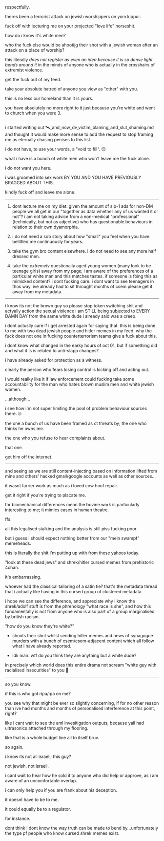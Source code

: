 respectfully.  

theres been a terrorist attack on jewish worshippers on yom kippur. 

fuck off with lecturing me on your projected "love life" horseshit.  

how do i know it's white men?  

who the fuck else would be ahootijg their shot with a jewish woman after an attack on a place of worship?  

this literally *does not register as even an idea because it is so dense light bends around it* in the minds of anyone who is actually in the crosshairs of extremist violence.  

get the fuck out of my feed.  

take your absolute hatred of anyone you view as "other" with you.  

this is no less our homeland than it is yours.  

you have absolutely no more right to it just because you're white and went to church when you were 3.  

---

i started writing out 🛰️_and_now_dv_victim_blaming_and_slut_shaming.md and thought it would make more sense to add the request to stop framing me as eternally chasing penises to this list.  

i do not have, to use your words, a "void to fill". 😒  

what i have is a bunch of white men who won't leave me the fuck alone.  

i do not want you here.  

i was groomed into sex work BY YOU AND YOU HAVE PREVIOUSLY BRAGGED ABOUT THIS.  

kindly fuck off and leave me alone.  

---

1. dont lecture me on my diet. given the amount of slp-1 ads for non-DM people we all get in our "together as data whether any of us wanted it or not"? i am not taking advice from a non-medical "professional" (technically, but not as adjective) who has questionable behaviours in relation to their own dyamorphia.

2. i do not need a sob story about how "small" you feel when you have belittled me continuously for years.

3. take the gym bro content elsewhere. i do not need to see any more half dressed men.

4. take the *extremely* questionally aged young women (many look to be teenage girls) away from my page; i am aware of the preferences of a particular white man and this matches tastes. if someone is foing this as mimicked content? i dont fucking care. i dont want to see teenagers in thos way. ive already had to sit throught months of csem please get it away from my metadata.

---

i know its not the brown guy so please stop token switching shit and actyally action the sexual violence i am STILL being subjected to EVERY DAMN DAY from the same white dude i already said was a creep.  

i dont actuslly care if i get arrested again for saying that. this is being done to me with two dead jewish people and hitler memes in my feed. why the fuck does not one in fucking counterterrorism teams give a fuck about this.  

i dont know what changed in the earky hours of oct 01, but if something did and what it is is related to anti-slapp changes?  

i have already asked for protection as a witness.  

clearly the person who fears losing control is kicking off and acting out.  

i would realky like it if law enforcement could fucking take some accountability for the man who hates brown muslim men and white jewish women.  

...although...  

i see how i'm not super limiting the pool of problem behaviour sources there. 🙄

the one a bunch of us have been framed as ct threats by; the one who thinks he owns me.

the one who you refuse to hear complaints about.  

that one.  

get him off the internet.  

---

and seeing as we are still content-injecting based on information lifted from mine and others' hacked gmail/google accounts as well as other sources...  

it wasnt farrier work as much as i loved cow hoof repair.  

get it right if you're trying to placate me.  

thr biomechanical differences mean the bovine work is particularly interesting to me; it mimics cases in human theatre.  

ffs.  

all this legalised stalking and the analysis is still piss fucking poor.  

but i guess i should expect nothing better from our "mein swampf" memeheads.  

this is literally the shit i'm putting up with from these yahoos today.  

"look at these dead jews" and shrek/hitler cursed memes from prehistoric 4chan.  

it's embarrassing.  

whoever had the classical tailoring of a satin tie? that's the metadata thread that i actually like having in this cursed group of clustered metadata.  

i hope we can see the difference, and appreciate why i know the shrek/adolf stuff is from the phrenology "what race is she", and how this fundamentally is not from anyone who is also part of a group marginalised by british racism.  

"how do you know they're white?"  

- shoots their shot whilst sending hitler memes and news of synagogue murders with a bunch of csem/csem-adjacent content which all follow what i have already reported.

- idk man. wtf do you think they are anything but a white dude?

in precisely which world does this entire drama not scream "white guy with racialised insecurities" to you 🤨

---

so you know.  

if this is who got ripa/ipa on me?   

you see why that might be ever so slightly concerning, if for no other reason than ive had months and months of personalised interference at this point, right?  

like i cant wait to see the aml invesitigation outputs, because yall had ultrasonics attached through my flooring.  

like that is a whole budget line all to itself bruv.  

so again.  

i know its not all israeli; this guy?  

not jewish. not israeli.  

i cant wait to hear how he sold it to anyone who did help or approve, as i am aware of an uncomfortable overlap.  

i can only help you if you are frank about his deception.  

it doesnt have to be to me.  

it could equally be to a regulator.  

for instance.  

dont think i dont know the way truth can be made to bend by...unfortunately the type pf people who know cursed shrek memes exist.  
